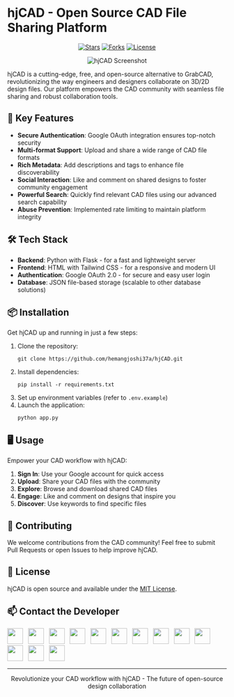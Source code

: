 
# hjCAD - Open Source CAD File Sharing Platform

<p align="center">
  <a href="https://github.com/hemangjoshi37a/hjCAD/stargazers"><img src="https://img.shields.io/github/stars/hemangjoshi37a/hjCAD" alt="Stars"/></a>
  <a href="https://github.com/hemangjoshi37a/hjCAD/network/members"><img src="https://img.shields.io/github/forks/hemangjoshi37a/hjCAD" alt="Forks"/></a>
  <a href="https://github.com/hemangjoshi37a/hjCAD/blob/main/LICENSE"><img src="https://img.shields.io/github/license/hemangjoshi37a/hjCAD" alt="License"/></a>
</p>


<p align="center">
  <img src="https://github.com/user-attachments/assets/9db2ba8b-f47f-4829-9f66-e85308177789" alt="hjCAD Screenshot">
</p>



hjCAD is a cutting-edge, free, and open-source alternative to GrabCAD, revolutionizing the way engineers and designers collaborate on 3D/2D design files. Our platform empowers the CAD community with seamless file sharing and robust collaboration tools.

## 🚀 Key Features

- **Secure Authentication**: Google OAuth integration ensures top-notch security
- **Multi-format Support**: Upload and share a wide range of CAD file formats
- **Rich Metadata**: Add descriptions and tags to enhance file discoverability
- **Social Interaction**: Like and comment on shared designs to foster community engagement
- **Powerful Search**: Quickly find relevant CAD files using our advanced search capability
- **Abuse Prevention**: Implemented rate limiting to maintain platform integrity

## 🛠 Tech Stack

- **Backend**: Python with Flask - for a fast and lightweight server
- **Frontend**: HTML with Tailwind CSS - for a responsive and modern UI
- **Authentication**: Google OAuth 2.0 - for secure and easy user login
- **Database**: JSON file-based storage (scalable to other database solutions)

## 📦 Installation

Get hjCAD up and running in just a few steps:

1. Clone the repository:
   ```
   git clone https://github.com/hemangjoshi37a/hjCAD.git
   ```
2. Install dependencies:
   ```
   pip install -r requirements.txt
   ```
3. Set up environment variables (refer to `.env.example`)
4. Launch the application:
   ```
   python app.py
   ```

## 🖥 Usage

Empower your CAD workflow with hjCAD:

1. **Sign In**: Use your Google account for quick access
2. **Upload**: Share your CAD files with the community
3. **Explore**: Browse and download shared CAD files
4. **Engage**: Like and comment on designs that inspire you
5. **Discover**: Use keywords to find specific files

## 👥 Contributing

We welcome contributions from the CAD community! Feel free to submit Pull Requests or open Issues to help improve hjCAD.

## 📄 License

hjCAD is open source and available under the [MIT License](LICENSE).

## 📫 Contact the Developer

[<img height="36" src="https://cdn.simpleicons.org/similarweb"/>](https://hjlabs.in/) &nbsp;
[<img height="36" src="https://cdn.simpleicons.org/WhatsApp"/>](https://wa.me/917016525813) &nbsp;
[<img height="36" src="https://cdn.simpleicons.org/telegram"/>](https://t.me/hjlabs) &nbsp;
[<img height="36" src="https://cdn.simpleicons.org/Gmail"/>](mailto:hemangjoshi37a@gmail.com) &nbsp;
[<img height="36" src="https://cdn.simpleicons.org/LinkedIn"/>](https://www.linkedin.com/in/hemang-joshi-046746aa) &nbsp;
[<img height="36" src="https://cdn.simpleicons.org/facebook"/>](https://www.facebook.com/hemangjoshi37) &nbsp;
[<img height="36" src="https://cdn.simpleicons.org/Twitter"/>](https://twitter.com/HemangJ81509525) &nbsp;
[<img height="36" src="https://cdn.simpleicons.org/tumblr"/>](https://www.tumblr.com/blog/hemangjoshi37a-blog) &nbsp;
[<img height="36" src="https://cdn.simpleicons.org/StackOverflow"/>](https://stackoverflow.com/users/8090050/hemang-joshi) &nbsp;
[<img height="36" src="https://cdn.simpleicons.org/Instagram"/>](https://www.instagram.com/hemangjoshi37) &nbsp;
[<img height="36" src="https://cdn.simpleicons.org/Pinterest"/>](https://in.pinterest.com/hemangjoshi37a) &nbsp;
[<img height="36" src="https://cdn.simpleicons.org/Blogger"/>](http://hemangjoshi.blogspot.com) &nbsp;
[<img height="36" src="https://cdn.simpleicons.org/gitlab"/>](https://gitlab.com/hemangjoshi37a) &nbsp;

---

<p align="center">
  Revolutionize your CAD workflow with hjCAD - The future of open-source design collaboration
</p>
